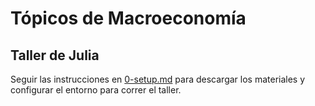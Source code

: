 # Tópicos de Macroeconomía

## Taller de Julia

Seguir las instrucciones en [0-setup.md](0-setup.md) para descargar los materiales y configurar el entorno para correr el taller.
